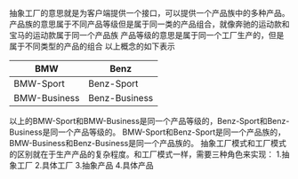 抽象工厂的意思就是为客户端提供一个接口，可以提供一个产品族中的多种产品。
产品族的意思属于不同产品等级但是属于同一类的产品组合，就像奔驰的运动款和宝马的运动款属于同一个产品族
产品等级的意思是属于同一个工厂生产的，但是属于不同类型的产品的组合
以上概念的如下表示

|BMW|Benz|
|---|----|
|BMW-Sport|Benz-Sport|
|BMW-Business|Benz-Business|

以上的BMW-Sport和BMW-Business是同一个产品等级的，Benz-Sport和Benz-Business是同一个产品等级的。
BMW-Sport和Benz-Sport是同一个产品族的，BMW-Business和Benz-Business是同一个产品族的。
抽象工厂模式和工厂模式的区别就在于生产产品的复杂程度。和工厂模式一样，需要三种角色来实现：
1.抽象工厂
2.具体工厂
3.抽象产品
4.具体产品


